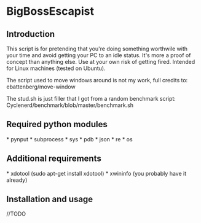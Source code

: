 <h1>BigBossEscapist</h1>
<h2>Introduction</h2>
<p>This script is for pretending that you're doing something worthwile with your time and avoid getting your PC to an idle status. It's more a proof of concept than anything else. Use at your own risk of getting fired. Intended for Linux machines (tested on Ubuntu).
</p>

<p>
The script used to move windows around is not my work, full credits to: ebattenberg/move-window

The stud.sh is just filler that I got from a random benchmark script: Cyclenerd/benchmark/blob/master/benchmark.sh
</p>

<h2>Required python modules</h2>
* pynput
* subprocess
* sys
* pdb
* json
* re
* os

<h2>Additional requirements</h2>
* xdotool (sudo apt-get install xdotool)
* xwininfo (you probably have it already)

<h2>Installation and usage</h2>
//TODO